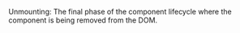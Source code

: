 Unmounting: The final phase of the component lifecycle where the component is being removed from the DOM.